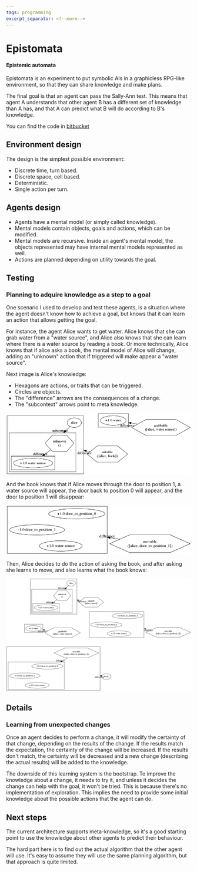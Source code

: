 ```yaml
---
tags: programming
excerpt_separator: <!--more-->
---
```


# Epistomata
#### Epistemic automata

Epistomata is an experiment to put symbolic AIs in a graphicless RPG-like
environment, so that they can share knowledge and make plans.

The final goal is that an agent can pass the Sally-Ann test. This means
that agent A understands that other agent B has a different set of knowledge
than A has, and that A can predict what B will do according to B's knowledge.

You can find the code in [bitbucket](https://bitbucket.org/mutcoll/epistomata)
<!--more-->

## Environment design

The design is the simplest possible environment:

- Discrete time, turn based.
- Discrete space, cell based.
- Deterministic.
- Single action per turn.

## Agents design

- Agents have a mental model (or simply called knowledge).
- Mental models contain objects, goals and actions, which can be modified.
- Mental models are recursive. Inside an agent's mental model, the objects
  represented may have internal mental models represented as well.
- Actions are planned depending on utility towards the goal.

## Testing

### Planning to adquire knowledge as a step to a goal

One scenario I used to develop and test these agents, is a situation where the
agent doesn't know how to achieve a goal, but knows that it can learn an action
that allows getting the goal.

For instance, the agent Alice wants to get water. Alice knows that she can grab
water from a "water source", and Alice also knows that she can learn where there
is a water source by reading a book. Or more technically, Alice knows that if
alice asks a book, the mental model of Alice will change, adding an "unknown"
action that if triggered will make appear a "water source".

Next image is Alice's knowledge:

- Hexagons are actions, or traits that can be triggered.
- Circles are objects.
- The "difference" arrows are the consequences of a change.
- The "subcontext" arrows point to meta knowledge.

![unable to load image](/assets/initial_knowledge.png)

And the book knows that if Alice moves through the door to position 1, a water
source will appear, the door back to position 0 will appear, and the door to
position 1 will disappear:

![unable to load image](/assets/initial_book_knowledge.png)

Then, Alice decides to do the action of asking the book, and after asking she
learns to move, and also learns what the book knows:

![unable to load image](/assets/final_knowledge.png)


## Details

### Learning from unexpected changes

Once an agent decides to perform a change, it will modify the certainty of that
change, depending on the results of the change. If the results match the
expectation, the certainty of the change will be increased. If the results don't
match, the certainty will be decreased and a new change (describing the actual
results) will be added to the knowledge.

The downside of this learning system is the bootstrap. To improve the knowledge
about a change, it needs to try it, and unless it decides the change can help
with the goal, it won't be tried. This is because there's no implementation of
exploration. This implies the need to provide some initial knowledge about the
possible actions that the agent can do.


## Next steps

The current architecture supports meta-knowledge, so it's a good starting point
to use the knowledge about other agents to predict their behaviour.

The hard part here is to find out the actual algorithm that the other agent will
use. It's easy to assume they will use the same planning algorithm, but that
approach is quite limited.

